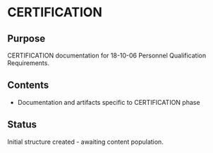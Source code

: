 # CERTIFICATION

## Purpose
CERTIFICATION documentation for 18-10-06 Personnel Qualification Requirements.

## Contents
- Documentation and artifacts specific to CERTIFICATION phase

## Status
Initial structure created - awaiting content population.
